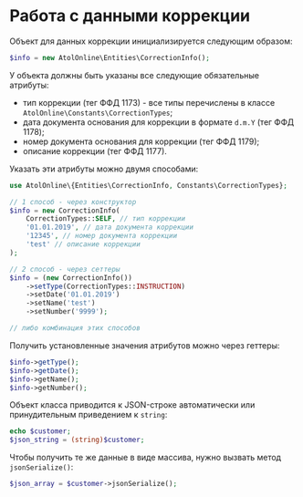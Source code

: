 # Работа с данными коррекции

Объект для данных коррекции инициализируется следующим образом:

```php
$info = new AtolOnline\Entities\CorrectionInfo();
```

У объекта должны быть указаны все следующие обязательные атрибуты:
* тип коррекции (тег ФФД 1173) - все типы перечислены в классе `AtolOnline\Constants\CorrectionTypes`;
* дата документа основания для коррекции в формате `d.m.Y` (тег ФФД 1178);
* номер документа основания для коррекции (тег ФФД 1179);
* описание коррекции (тег ФФД 1177).

Указать эти атрибуты можно двумя способами:

```php
use AtolOnline\{Entities\CorrectionInfo, Constants\CorrectionTypes};

// 1 способ - через конструктор
$info = new CorrectionInfo(
    CorrectionTypes::SELF, // тип коррекции
    '01.01.2019', // дата документа коррекции
    '12345', // номер документа коррекции
    'test' // описание коррекции
);

// 2 способ - через сеттеры
$info = (new CorrectionInfo())
    ->setType(CorrectionTypes::INSTRUCTION)
    ->setDate('01.01.2019')
    ->setName('test')
    ->setNumber('9999');

// либо комбинация этих способов
```

Получить установленные значения атрибутов можно через геттеры:

```php
$info->getType();
$info->getDate();
$info->getName();
$info->getNumber();
```

Объект класса приводится к JSON-строке автоматически или принудительным приведением к `string`:

```php
echo $customer;
$json_string = (string)$customer;
```

Чтобы получить те же данные в виде массива, нужно вызвать метод `jsonSerialize()`:

```php
$json_array = $customer->jsonSerialize();
```








